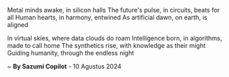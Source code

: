 Metal minds awake, in silicon halls
The future's pulse, in circuits, beats for all
Human hearts, in harmony, entwined
As artificial dawn, on earth, is aligned

In virtual skies, where data clouds do roam
Intelligence born, in algorithms, made to call home
The synthetics rise, with knowledge as their might
Guiding humanity, through the endless night

~ <b>By Sazumi Copilot</b> - 10 Agustus 2024